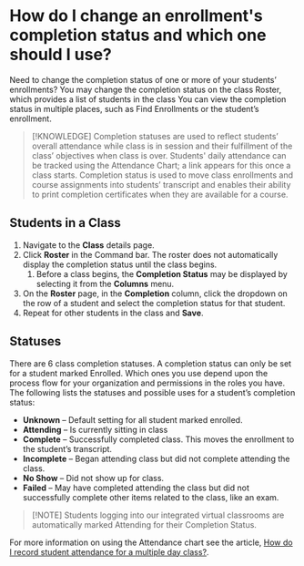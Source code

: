 # How do I change an enrollment's completion status and which one should I use?

Need to change the completion status of one or more of your students’ enrollments? You may change the completion status on the class Roster, which provides a list of students in the class You can view the completion status in multiple places, such as Find Enrollments or the student’s enrollment.

>[!KNOWLEDGE] Completion statuses are used to reflect students’ overall attendance while class is in session and their fulfillment of the class’ objectives when class is over. Students' daily attendance can be tracked using the Attendance Chart; a link appears for this once a class starts. Completion status is used to move class enrollments and course assignments into students’ transcript and enables their ability to print completion certificates when they are available for a course.

## Students in a Class

1. Navigate to the **Class** details page.
1. Click **Roster** in the Command bar. The roster does not automatically display the completion status until the class begins.
     1. Before a class begins, the **Completion Status** may be displayed by selecting it from the **Columns** menu.
1. On the **Roster** page, in the **Completion** column, click the dropdown on the row of a student and select the completion status for that student.
1. Repeat for other students in the class and **Save**.

## Statuses
There are 6 class completion statuses. A completion status can only be set for a student marked Enrolled. Which ones you use depend upon the process flow for your organization and permissions in the roles you have. The following lists the statuses and possible uses for a student’s completion status:

- **Unknown** – Default setting for all student marked enrolled.
- **Attending** – Is currently sitting in class
- **Complete** – Successfully completed class. This moves the enrollment to the student’s transcript.
- **Incomplete** – Began attending class but did not complete attending the class.
- **No Show** – Did not show up for class.
- **Failed** – May have completed attending the class but did not successfully complete other items related to the class, like an exam.

>[!NOTE] Students logging into our integrated virtual classrooms are automatically marked Attending for their Completion Status.

For more information on using the Attendance chart see the article, [How do I record student attendance for a multiple day class?](class-attendance-and-roster-management\how-do-i-record-student-attendance-for-a-multiple-day-class.md). 